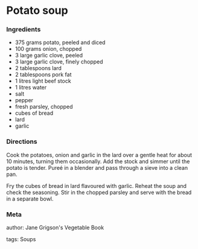 # Potato soup

### Ingredients
 * 375 grams potato, peeled and diced
 * 100 grams onion, chopped
 * 3 large garlic clove, peeled
 * 3 large garlic clove, finely chopped
 * 2 tablespoons lard
 * 2 tablespoons pork fat
 * 1 litres light beef stock
 * 1 litres water
 * salt
 * pepper
 * fresh parsley, chopped
 * cubes of bread
 * lard
 * garlic

### Directions

Cook the potatoes, onion and garlic in the lard over a gentle heat for about 10 minutes, turning them occasionally.  Add the stock and simmer until the potato is tender.  Pureé in a blender and pass through a sieve into a clean pan.

Fry the cubes of bread in lard flavoured with garlic.  Reheat the soup and check the seasoning.  Stir in the chopped parsley and serve with the bread  in a separate bowl.

### Meta
author: Jane Grigson's Vegetable Book

tags: Soups

